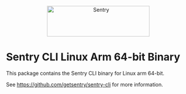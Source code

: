 <p align="center">
  <a href="https://sentry.io/?utm_source=github&utm_medium=logo" target="_blank">
    <img src="https://sentry-brand.storage.googleapis.com/sentry-wordmark-dark-280x84.png" alt="Sentry" width="280" height="84">
  </a>
</p>

# Sentry CLI Linux Arm 64-bit Binary

This package contains the Sentry CLI binary for Linux arm 64-bit.

See https://github.com/getsentry/sentry-cli for more information.
